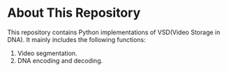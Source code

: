 # About This Repository
This repository contains Python implementations of VSD(Video Storage in DNA). 
It mainly includes the following functions:
1. Video segmentation.
2. DNA encoding and decoding.
